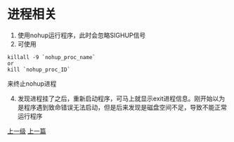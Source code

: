 # 进程相关
1. 使用nohup运行程序，此时会忽略SIGHUP信号
3. 可使用
```shell
killall -9 `nohup_proc_name`
or
kill `nohup_proc_ID`
```
来终止nohup进程

4. 发现进程挂了之后，重新启动程序，可马上就显示exit进程信息。刚开始以为是程序遇到致命错误无法启动，但是后来发现是磁盘空间不足，导致不能正常运行程序












































































[上一级](base.md)
[上一篇](linux.md)
